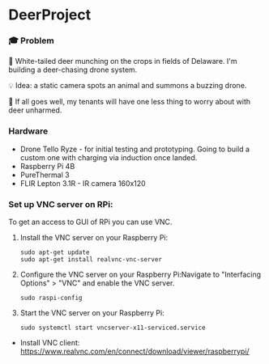 # DeerProject
### 🎓 Problem

🦌 White-tailed deer munching on the crops in fields of Delaware. I'm building a deer-chasing drone system. 

💡 Idea: a static camera spots an animal and summons a buzzing drone.

🤞 If all goes well, my tenants will have one less thing to worry about with deer unharmed.

### Hardware
- Drone Tello Ryze - for initial testing and prototyping. Going to build a custom one with charging via induction once landed.
- Raspberry Pi 4B
- PureThermal 3
- FLIR Lepton 3.1R - IR camera 160x120

### Set up VNC server on RPi:

To get an access to GUI of RPi you can use VNC. 

1. Install the VNC server on your Raspberry Pi:
    
    ```
    sudo apt-get update
    sudo apt-get install realvnc-vnc-server
    ```
    
2. Configure the VNC server on your Raspberry Pi:Navigate to "Interfacing Options" > "VNC" and enable the VNC server.
    
    ```
    sudo raspi-config
    ```
    
3. Start the VNC server on your Raspberry Pi:
    
    ```
    sudo systemctl start vncserver-x11-serviced.service
    ```
    
- Install VNC client: https://www.realvnc.com/en/connect/download/viewer/raspberrypi/
